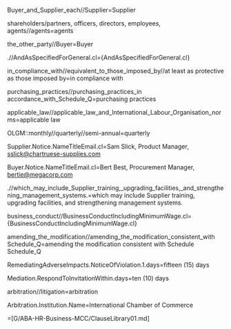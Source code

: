 Buyer_and_Supplier_each//Supplier=Supplier 

shareholders/partners, officers, directors, employees, agents//agents=agents

the_other_party//Buyer=Buyer

.//AndAsSpecifiedForGeneral.cl={AndAsSpecifiedForGeneral.cl}

in_compliance_with//equivalent_to_those_imposed_by//at least as protective as those imposed by=in compliance with

purchasing_practices//purchasing_practices_in accordance_with_Schedule_Q=purchasing practices

applicable_law//applicable_law_and_International_Labour_Organisation_norms=applicable law

OLGM::monthly//quarterly//semi-annual=quarterly

Supplier.Notice.NameTitleEmail.cl=Sam Slick, Product Manager, sslick@chartruese-supplies.com

Buyer.Notice.NameTitleEmail.cl=Bert Best, Procurement Manager, bertie@megacorp.com

.//which_may_include_Supplier_training,_upgrading_facilities,_and_strengthening_management_systems.=which may include Supplier training, upgrading facilities, and strengthening management systems.

business_conduct//BusinessConductIncludingMinimumWage.cl={BusinessConductIncludingMinimumWage.cl}

amending_the_modification//amending_the_modification_consistent_with Schedule_Q=amending the modification consistent with Schedule Schedule_Q

RemediatingAdverseImpacts.NoticeOfViolation.1.days=fifteen (15) days

Mediation.RespondToInvitationWithin.days=ten (10) days

arbitration//litigation=arbitration

Arbitration.Institution.Name=International Chamber of Commerce

=[G/ABA-HR-Business-MCC/ClauseLibrary01.md]
